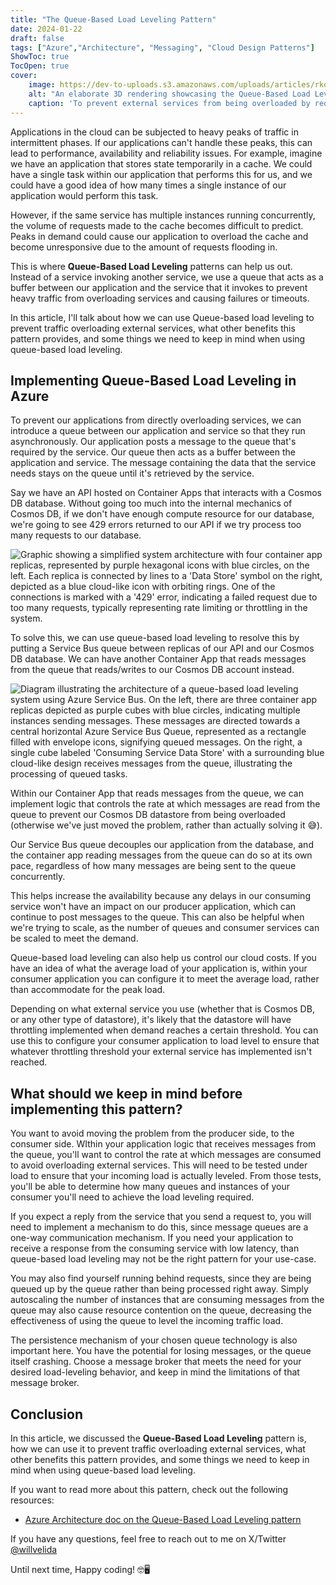 ```yaml
---
title: "The Queue-Based Load Leveling Pattern"
date: 2024-01-22
draft: false
tags: ["Azure","Architecture", "Messaging", "Cloud Design Patterns"]
ShowToc: true
TocOpen: true
cover:
    image: https://dev-to-uploads.s3.amazonaws.com/uploads/articles/rkoxyv5i0jkre7jmui74.png
    alt: "An elaborate 3D rendering showcasing the Queue-Based Load Leveling pattern in a futuristic setting. The image, in a 100:42 aspect ratio, features a colossal, radiant tube at its center, symbolizing the queue. This tube is vibrant with colorful, digitized requests. Scattered throughout the scene are various computers and digital envelopes, representing data processing and message handling. These computers appear integrated into the high-tech landscape, some floating around the queue, highlighting their role in data analysis and management. The envelopes, depicted as digital holograms, seamlessly merge into the data streams, illustrating the tasks being processed. On the right, a grand, fortress-like structure represents the service, with gates meticulously processing each request. The background is a dramatic skyline, illuminated by neon lights and holographic displays, enhancing the scene's grandeur. The overall atmosphere is intense and awe-inspiring, emphasizing the system's efficiency in managing high demand with added layers of technology and communication."
    caption: 'To prevent external services from being overloaded by requests, we can use queues to act as a buffer between tasks and invoked services to level the incoming load to external services that our applications use.'
---
```


Applications in the cloud can be subjected to heavy peaks of traffic in intermittent phases. If our applications can't handle these peaks, this can lead to performance, availability and reliability issues. For example, imagine we have an application that stores state temporarily in a cache. We could have a single task within our application that performs this for us, and we could have a good idea of how many times a single instance of our application would perform this task.

However, if the same service has multiple instances running concurrently, the volume of requests made to the cache becomes difficult to predict. Peaks in demand could cause our application to overload the cache and become unresponsive due to the amount of requests flooding in.

This is where **Queue-Based Load Leveling** patterns can help us out. Instead of a service invoking another service, we use a queue that acts as a buffer between our application and the service that it invokes to prevent heavy traffic from overloading services and causing failures or timeouts.

In this article, I'll talk about how we can use Queue-based load leveling to prevent traffic overloading external services, what other benefits this pattern provides, and some things we need to keep in mind when using queue-based load leveling.

## Implementing Queue-Based Load Leveling in Azure

To prevent our applications from directly overloading services, we can introduce a queue between our application and service so that they run asynchronously. Our application posts a message to the queue that's required by the service. Our queue then acts as a buffer between the application and service. The message containing the data that the service needs stays on the queue until it's retrieved by the service.

Say we have an API hosted on Container Apps that interacts with a Cosmos DB database. Without going too much into the internal mechanics of Cosmos DB, if we don't have enough compute resource for our database, we're going to see 429 errors returned to our API if we try process too many requests to our database.

![Graphic showing a simplified system architecture with four container app replicas, represented by purple hexagonal icons with blue circles, on the left. Each replica is connected by lines to a 'Data Store' symbol on the right, depicted as a blue cloud-like icon with orbiting rings. One of the connections is marked with a '429' error, indicating a failed request due to too many requests, typically representing rate limiting or throttling in the system.](https://dev-to-uploads.s3.amazonaws.com/uploads/articles/5ms7bk8qkl6guis1b83h.png)

To solve this, we can use queue-based load leveling to resolve this by putting a Service Bus queue between replicas of our API and our Cosmos DB database. We can have another Container App that reads messages from the queue that reads/writes to our Cosmos DB account instead. 

![Diagram illustrating the architecture of a queue-based load leveling system using Azure Service Bus. On the left, there are three container app replicas depicted as purple cubes with blue circles, indicating multiple instances sending messages. These messages are directed towards a central horizontal Azure Service Bus Queue, represented as a rectangle filled with envelope icons, signifying queued messages. On the right, a single cube labeled 'Consuming Service Data Store' with a surrounding blue cloud-like design receives messages from the queue, illustrating the processing of queued tasks.](https://dev-to-uploads.s3.amazonaws.com/uploads/articles/myayplm65r40gapy6dlw.png)

Within our Container App that reads messages from the queue, we can implement logic that controls the rate at which messages are read from the queue to prevent our Cosmos DB datastore from being overloaded (otherwise we've just moved the problem, rather than actually solving it 😅).

Our Service Bus queue decouples our application from the database, and the container app reading messages from the queue can do so at its own pace, regardless of how many messages are being sent to the queue concurrently. 

This helps increase the availability because any delays in our consuming service won't have an impact on our producer application, which can continue to post messages to the queue. This can also be helpful when we're trying to scale, as the number of queues and consumer services can be scaled to meet the demand.

Queue-based load leveling can also help us control our cloud costs. If you have an idea of what the average load of your application is, within your consumer application you can configure it to meet the average load, rather than accommodate for the peak load. 

Depending on what external service you use (whether that is Cosmos DB, or any other type of datastore), it's likely that the datastore will have throttling implemented when demand reaches a certain threshold. You can use this to configure your consumer application to load level to ensure that whatever throttling threshold your external service has implemented isn't reached.

## What should we keep in mind before implementing this pattern?

You want to avoid moving the problem from the producer side, to the consumer side. WIthin your application logic that receives messages from the queue, you'll want to control the rate at which messages are consumed to avoid overloading external services. This will need to be tested under load to ensure that your incoming load is actually leveled. From those tests, you'll be able to determine how many queues and instances of your consumer you'll need to achieve the load leveling required.

If you expect a reply from the service that you send a request to, you will need to implement a mechanism to do this, since message queues are a one-way communication mechanism. If you need your application to receive a response from the consuming service with low latency, than queue-based load leveling may not be the right pattern for your use-case.

You may also find yourself running behind requests, since they are being queued up by the queue rather than being processed right away. Simply autoscaling the number of instances that are consuming messages from the queue may also cause resource contention on the queue, decreasing the effectiveness of using the queue to level the incoming traffic load.

The persistence mechanism of your chosen queue technology is also important here. You have the potential for losing messages, or the queue itself crashing. Choose a message broker that meets the need for your desired load-leveling behavior, and keep in mind the limitations of that message broker.

## Conclusion

In this article, we discussed the **Queue-Based Load Leveling** pattern is, how we can use it to prevent traffic overloading external services, what other benefits this pattern provides, and some things we need to keep in mind when using queue-based load leveling.

If you want to read more about this pattern, check out the following resources:

- [Azure Architecture doc on the Queue-Based Load Leveling pattern](https://learn.microsoft.com/en-us/azure/architecture/patterns/queue-based-load-leveling)

If you have any questions, feel free to reach out to me on X/Twitter [@willvelida](https://twitter.com/willvelida)

Until next time, Happy coding! 🤓🖥️